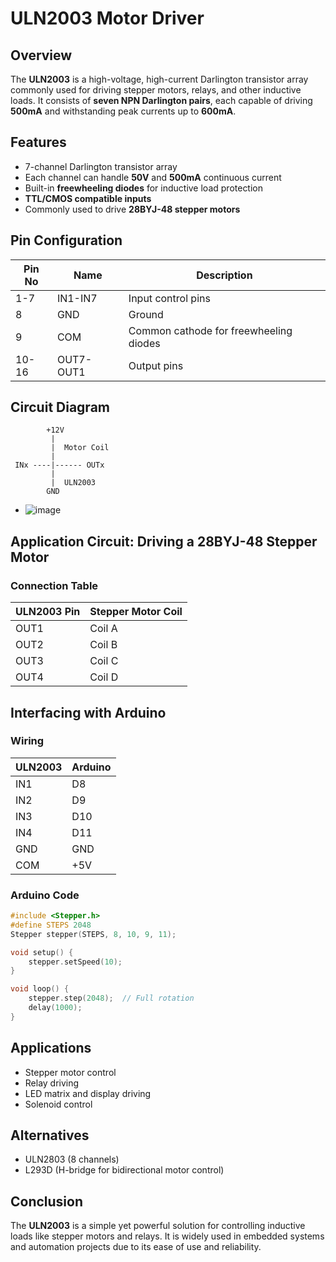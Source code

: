 # ULN2003 Motor Driver 

## Overview
The **ULN2003** is a high-voltage, high-current Darlington transistor array commonly used for driving stepper motors, relays, and other inductive loads. It consists of **seven NPN Darlington pairs**, each capable of driving **500mA** and withstanding peak currents up to **600mA**.

## Features
- 7-channel Darlington transistor array
- Each channel can handle **50V** and **500mA** continuous current
- Built-in **freewheeling diodes** for inductive load protection
- **TTL/CMOS compatible inputs**
- Commonly used to drive **28BYJ-48 stepper motors**

## Pin Configuration
| Pin No | Name  | Description |
|--------|-------|-------------|
| 1-7    | IN1-IN7 | Input control pins |
| 8      | GND   | Ground |
| 9      | COM   | Common cathode for freewheeling diodes |
| 10-16  | OUT7-OUT1 | Output pins |

## Circuit Diagram
```
        +12V
         |
         |  Motor Coil
         |
 INx ----|------ OUTx
         |
         |  ULN2003
        GND
```
- ![image](https://github.com/user-attachments/assets/84976fbf-58c1-43d6-9652-cf2f43704098)


## Application Circuit: Driving a 28BYJ-48 Stepper Motor
### Connection Table
| ULN2003 Pin | Stepper Motor Coil |
|------------|------------------|
| OUT1       | Coil A |
| OUT2       | Coil B |
| OUT3       | Coil C |
| OUT4       | Coil D |


## Interfacing with Arduino
### Wiring
| ULN2003 | Arduino |
|---------|---------|
| IN1     | D8      |
| IN2     | D9      |
| IN3     | D10     |
| IN4     | D11     |
| GND     | GND     |
| COM     | +5V     |

### Arduino Code 

```cpp
#include <Stepper.h>
#define STEPS 2048
Stepper stepper(STEPS, 8, 10, 9, 11);

void setup() {
    stepper.setSpeed(10);
}

void loop() {
    stepper.step(2048);  // Full rotation
    delay(1000);
}
```

## Applications
- Stepper motor control
- Relay driving
- LED matrix and display driving
- Solenoid control

## Alternatives
- ULN2803 (8 channels)
- L293D (H-bridge for bidirectional motor control)

## Conclusion
The **ULN2003** is a simple yet powerful solution for controlling inductive loads like stepper motors and relays. It is widely used in embedded systems and automation projects due to its ease of use and reliability.

